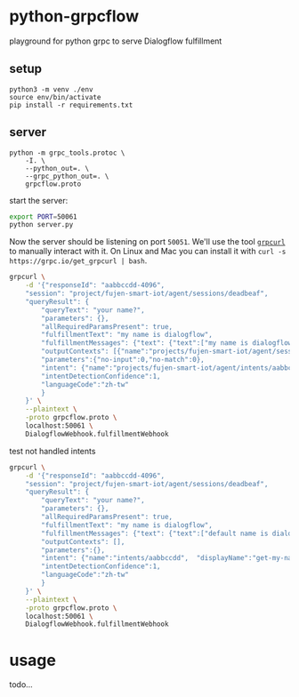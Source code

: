 # python-grpcflow
playground for python grpc to serve Dialogflow fulfillment

## setup
```
python3 -m venv ./env
source env/bin/activate
pip install -r requirements.txt
```
## server
```
python -m grpc_tools.protoc \
    -I. \
    --python_out=. \
    --grpc_python_out=. \
    grpcflow.proto
```

start the server:

```bash
export PORT=50061
python server.py
```

Now the server should be listening on port `50051`. We'll use the tool
[`grpcurl`](https://github.com/fullstorydev/grpcurl) to manually interact with it.
On Linux and Mac you can install it with `curl -s https://grpc.io/get_grpcurl | bash`.

```bash
grpcurl \
    -d '{"responseId": "aabbccdd-4096", 
    "session": "project/fujen-smart-iot/agent/sessions/deadbeaf", 
    "queryResult": { 
        "queryText": "your name?", 
        "parameters": {}, 
        "allRequiredParamsPresent": true, 
        "fulfillmentText": "my name is dialogflow", 
        "fulfillmentMessages": {"text": {"text":["my name is dialogflow"]}}, 
        "outputContexts": [{"name":"projects/fujen-smart-iot/agent/sessions/aabbccdd/contexts/__system_counters__"}], 
        "parameters":{"no-input":0,"no-match":0}, 
        "intent": {"name":"projects/fujen-smart-iot/agent/intents/aabbccdd",  "displayName":"get-agent-name"}, 
        "intentDetectionConfidence":1, 
        "languageCode":"zh-tw" 
        } 
    }' \
    --plaintext \
    -proto grpcflow.proto \
    localhost:50061 \
    DialogflowWebhook.fulfillmentWebhook
```

test not handled intents
```bash
grpcurl \
    -d '{"responseId": "aabbccdd-4096", 
    "session": "project/fujen-smart-iot/agent/sessions/deadbeaf", 
    "queryResult": { 
        "queryText": "your name?", 
        "parameters": {}, 
        "allRequiredParamsPresent": true, 
        "fulfillmentText": "my name is dialogflow", 
        "fulfillmentMessages": {"text": {"text":["default name is dialogflow"]}}, 
        "outputContexts": [], 
        "parameters":{}, 
        "intent": {"name":"intents/aabbccdd",  "displayName":"get-my-name"}, 
        "intentDetectionConfidence":1, 
        "languageCode":"zh-tw" 
        } 
    }' \
    --plaintext \
    -proto grpcflow.proto \
    localhost:50061 \
    DialogflowWebhook.fulfillmentWebhook
```

# usage
todo...
